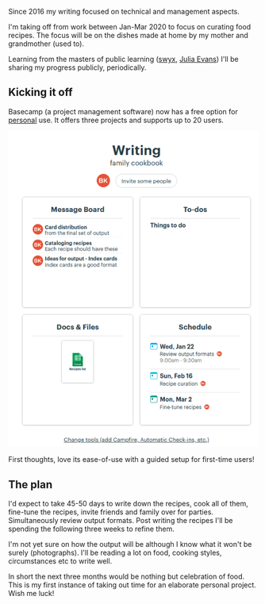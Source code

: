 Since 2016 my writing focused on technical and management aspects.

I'm taking off from work between Jan-Mar 2020 to focus on curating food recipes. The focus will be on the dishes made at home by my mother and grandmother (used to).

Learning from the masters of public learning ([swyx](https://www.swyx.io/writing/learn-in-public), [Julia Evans](https://jvns.ca/)) I'll be sharing my progress publicly, periodically.

## Kicking it off
Basecamp (a project management software) now has a free option for [personal](https://basecamp.com/personal) use. It offers three projects and supports up to 20 users.

![basecamp](../basecamp.png)

First thoughts, love its ease-of-use with a guided setup for first-time users!

## The plan
I'd expect to take 45-50 days to write down the recipes, cook all of them, fine-tune the recipes, invite friends and family over for parties. Simultaneously review output formats. Post writing the recipes I'll be spending the following three weeks to refine them.

I'm not yet sure on how the output will be although I know what it won't be surely (photographs). I'll be reading a lot on food, cooking styles, circumstances etc to write well.

In short the next three months would be nothing but celebration of food. This is my first instance of taking out time for an elaborate personal project. Wish me luck!
